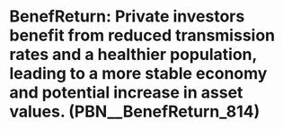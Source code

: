 # BenefReturn: __Private investors benefit from reduced transmission rates and a healthier population, leading to a more stable economy and potential increase in asset values.__ (PBN__BenefReturn_814)

